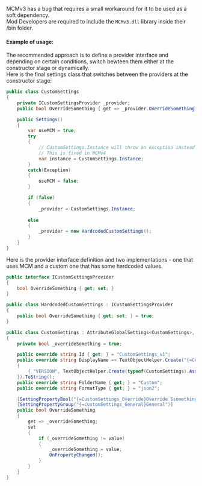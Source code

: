 MCMv3 has a bug that requires a small workaround for it to be used as a soft dependency.  
Mod Developers are required to include the ``MCMv3.dll`` library inside their /bin folder.  

#### Example of usage:
The recommended approach is to define a provider interface and depending on certain conditions, switch bewteen them either at the constructor stage or dynamically.  
Here is the final settings class that switches between the providers at the constructor stage:
```csharp
public class CustomSettings
{
    private ICustomSettingsProvider _provider;
    public bool OverrideSomething { get => _provider.OverrideSomething; set => _provider.OverrideSomething = value; }

    public Settings()
    {
        var useMCM = true;
        try
        {
            // CustomSettings.Instance will throw an exception instead of returning null.
            // This is fixed in MCMv4
            var instance = CustomSettings.Instance;
        }
        catch(Exception)
        {
            useMCM = false;
        }

        if (false)
        {
            _provider = CustomSettings.Instance;
        
        else
        {
            _provider = new HardcodedCustomSettings();
        }
    }
}
```

Here is the provider interface definition and two implementations - one that uses MCM and a custom one that has some hardcoded values.
```csharp
public interface ICustomSettingsProvider
{
    bool OverrideSomething { get; set; }
}

public class HardcodedCustomSettings : ICustomSettingsProvider
{
    public bool OverrideSomething { get; set; } = true;
}

public class CustomSettings : AttributeGlobalSettings<CustomSettings>, ICustomSettingsProvider
{
    private bool _overrideSomething = true;

    public override string Id { get; } = "CustomSettings_v1";
    public override string DisplayName => TextObjectHelper.Create("{=CustomSettings_Name}Custom {VERSION}", new Dictionary<string, TextObject>
    {
        { "VERSION", TextObjectHelper.Create(typeof(CustomSettings).Assembly.GetName().Version.ToString(3)) }
    }).ToString();
    public override string FolderName { get; } = "Custom";
    public override string FormatType { get; } = "json2";

    [SettingPropertyBool("{=CustomSettings_Override}Override Ssomething", RequireRestart = true, HintText = "{=CustomSettings_OverrideDesc}If set, does something.")]
    [SettingPropertyGroup("{=CustomSettings_General}General")]
    public bool OverrideSomething
    {
        get => _overrideSomething;
        set
        {
            if (_overrideSomething != value)
            {
                _overrideSomething = value;
                OnPropertyChanged();
            }
        }
    }
}
```